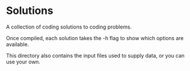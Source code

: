 # Solutions
A collection of coding solutions to coding problems.

Once compiled, each solution takes the -h flag to show which options are available.

This directory also contains the input files used to supply data, or you can use your own.
